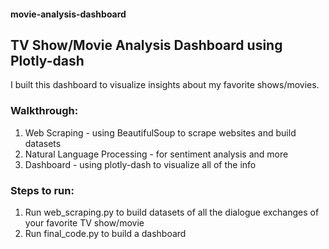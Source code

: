 #### movie-analysis-dashboard
## TV Show/Movie Analysis Dashboard using Plotly-dash

I built this dashboard to visualize insights about my favorite shows/movies.

### Walkthrough:
1) Web Scraping - using BeautifulSoup to scrape websites and build datasets
2) Natural Language Processing - for sentiment analysis and more
3) Dashboard - using plotly-dash to visualize all of the info 

### Steps to run:
1) Run web_scraping.py to build datasets of all the dialogue exchanges of your favorite TV show/movie
2) Run final_code.py to build a dashboard
